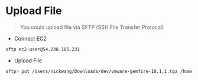 # Upload File

> You could upload file via SFTP (SSH File Transfer Protocal)

- Connect EC2

```bash
sftp ec2-user@54.238.185.231
```

- Upload File

```bash
sftp> put /Users/nickwang/Downloads/dev/vmware-gemfire-10.1.1.tgz /home/ec2-user
```